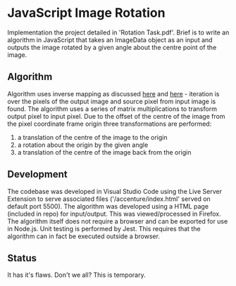 # JavaScript Image Rotation

Implementation the project detailed in 'Rotation Task.pdf'. Brief is to write an algorithm in JavaScript that takes an ImageData object as an input and outputs the image rotated by a given angle about the centre point of the image.

## Algorithm

Algorithm uses inverse mapping as discussed [here](https://pythontic.com/image-processing/pillow/rotate) and [here](https://blogs.mathworks.com/steve/2006/05/05/spatial-transformations-inverse-mapping/) - iteration is over the pixels of the output image and source pixel from input image is found. The algorithm uses a series of matrix multiplications to transform output pixel to input pixel. Due to the offset of the centre of the image from the pixel coordinate frame origin three transformations are performed:

1. a translation of the centre of the image to the origin
2. a rotation about the origin by the given angle
3. a translation of the centre of the image back from the origin

## Development
The codebase was developed in Visual Studio Code using the Live Server Extension to serve associated files ('/accenture/index.html' served on default port 5500). The algorithm was developed using a HTML page (included in repo) for input/output. This was viewed/processed in Firefox. The algorithm itself does not require a browser and can be exported for use in Node.js. Unit testing is performed by Jest. This requires that the algorithm can in fact be executed outside a browser.

## Status
It has it's flaws. Don't we all? This is temporary.
